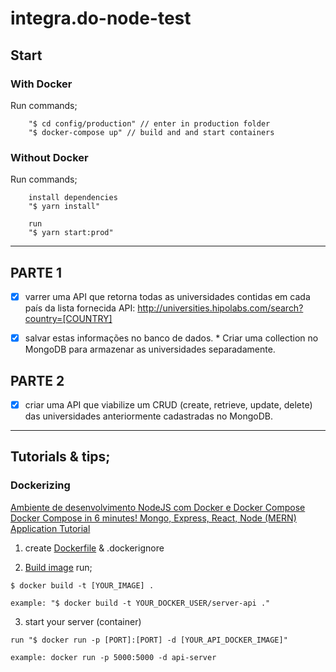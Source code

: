 # integra.do-node-test

## Start
### With Docker
Run commands;

        "$ cd config/production" // enter in production folder
        "$ docker-compose up" // build and and start containers

### Without Docker
Run commands;

        install dependencies
        "$ yarn install"

        run
        "$ yarn start:prod"

--------------------------------

## PARTE 1
- [x] varrer uma API que retorna todas as universidades contidas em cada país da lista fornecida
        API: http://universities.hipolabs.com/search?country=[COUNTRY]

- [x] salvar estas informações no banco de dados.
        * Criar uma collection no MongoDB para armazenar as universidades separadamente.

## PARTE 2
- [x] criar uma API que viabilize um CRUD (create, retrieve, update, delete) das universidades anteriormente cadastradas no MongoDB.

-------------------------------
## Tutorials & tips;

### Dockerizing
[Ambiente de desenvolvimento NodeJS com Docker e Docker Compose](https://www.youtube.com/watch?v=AVNADGzXrrQ&list=PLmX5_ydv5jg-WRtaCb72IbYiuYvIacooR&index=5)
[Docker Compose in 6 minutes! Mongo, Express, React, Node (MERN) Application Tutorial](https://www.youtube.com/watch?v=0B2raYYH2fE)

1. create [Dockerfile](./Dockerfile) & .dockerignore

2. [Build image](./Makefile)
run;
```
$ docker build -t [YOUR_IMAGE] .

example: "$ docker build -t YOUR_DOCKER_USER/server-api ."
```

3. start your server (container)

```
run "$ docker run -p [PORT]:[PORT] -d [YOUR_API_DOCKER_IMAGE]"

example: docker run -p 5000:5000 -d api-server
```